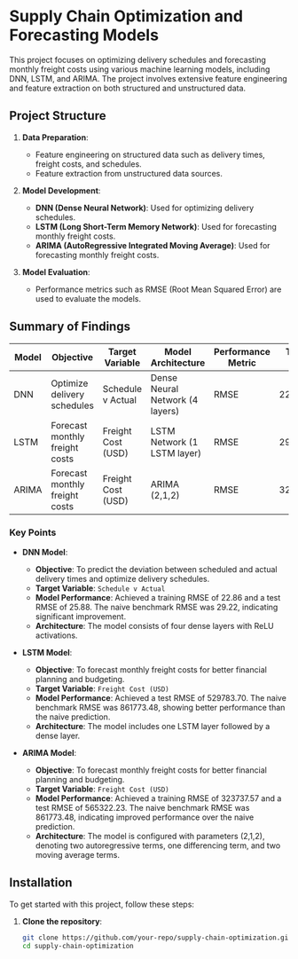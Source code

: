 # Supply Chain Optimization and Forecasting Models

This project focuses on optimizing delivery schedules and forecasting monthly freight costs using various machine learning models, including DNN, LSTM, and ARIMA. The project involves extensive feature engineering and feature extraction on both structured and unstructured data.

## Project Structure

1. **Data Preparation**:
   - Feature engineering on structured data such as delivery times, freight costs, and schedules.
   - Feature extraction from unstructured data sources.

2. **Model Development**:
   - **DNN (Dense Neural Network)**: Used for optimizing delivery schedules.
   - **LSTM (Long Short-Term Memory Network)**: Used for forecasting monthly freight costs.
   - **ARIMA (AutoRegressive Integrated Moving Average)**: Used for forecasting monthly freight costs.

3. **Model Evaluation**:
   - Performance metrics such as RMSE (Root Mean Squared Error) are used to evaluate the models.

## Summary of Findings

| **Model** | **Objective**                         | **Target Variable**        | **Model Architecture**          | **Performance Metric** | **Training RMSE** | **Test RMSE**      | **Benchmark RMSE** |
|-----------|---------------------------------------|----------------------------|---------------------------------|------------------------|-------------------|--------------------|--------------------|
| DNN       | Optimize delivery schedules           | Schedule v Actual          | Dense Neural Network (4 layers) | RMSE                   | 22.86             | 25.88              | 29.22            |
| LSTM      | Forecast monthly freight costs        | Freight Cost (USD)         | LSTM Network (1 LSTM layer)     | RMSE                   | 292287.38 | 529783.7       | 861773.48        |
| ARIMA     | Forecast monthly freight costs        | Freight Cost (USD)         | ARIMA (2,1,2)                   | RMSE                   | 323737.57         | 565322.23          | 861773.48        |

### Key Points

- **DNN Model**:
  - **Objective**: To predict the deviation between scheduled and actual delivery times and optimize delivery schedules.
  - **Target Variable**: `Schedule v Actual`
  - **Model Performance**: Achieved a training RMSE of 22.86 and a test RMSE of 25.88. The naive benchmark RMSE was 29.22, indicating significant improvement.
  - **Architecture**: The model consists of four dense layers with ReLU activations.

- **LSTM Model**:
  - **Objective**: To forecast monthly freight costs for better financial planning and budgeting.
  - **Target Variable**: `Freight Cost (USD)`
  - **Model Performance**: Achieved a test RMSE of 529783.70. The naive benchmark RMSE was 861773.48, showing better performance than the naive prediction.
  - **Architecture**: The model includes one LSTM layer followed by a dense layer.

- **ARIMA Model**:
  - **Objective**: To forecast monthly freight costs for better financial planning and budgeting.
  - **Target Variable**: `Freight Cost (USD)`
  - **Model Performance**: Achieved a training RMSE of 323737.57 and a test RMSE of 565322.23. The naive benchmark RMSE was 861773.48, indicating improved performance over the naive prediction.
  - **Architecture**: The model is configured with parameters (2,1,2), denoting two autoregressive terms, one differencing term, and two moving average terms.

## Installation

To get started with this project, follow these steps:

1. **Clone the repository**:
   ```bash
   git clone https://github.com/your-repo/supply-chain-optimization.git
   cd supply-chain-optimization
